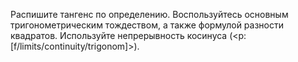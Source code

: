 Распишите тангенс по определению. Воспользуйтесь основным тригонометрическим тождеством, а также формулой разности квадратов.
Используйте непрерывность косинуса (<p:[f/limits/continuity/trigonom]>).